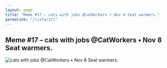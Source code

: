 ```yaml
---
layout: page
title: "Meme #17 – cats with jobs @CatWorkers • Nov 8 Seat warmers."
permalink: "/lista/17/"
---
```


## Meme #17 – cats with jobs @CatWorkers • Nov 8 Seat warmers.

![cats with jobs @CatWorkers • Nov 8 Seat warmers.](https://i.chzbgr.com/full/10441197568/hAAEC860B/cats-with-jobs-catworkers-nov-8-seat-warmers)

